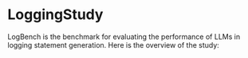 # LoggingStudy
LogBench is the benchmark for evaluating the performance of LLMs in logging statement generation. Here is the overview of the study:
